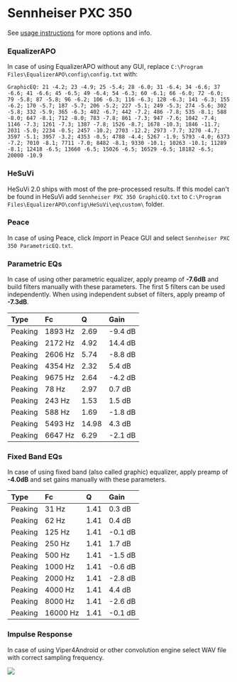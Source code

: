 # Sennheiser PXC 350
See [usage instructions](https://github.com/jaakkopasanen/AutoEq#usage) for more options and info.

### EqualizerAPO
In case of using EqualizerAPO without any GUI, replace `C:\Program Files\EqualizerAPO\config\config.txt`
with:
```
GraphicEQ: 21 -4.2; 23 -4.9; 25 -5.4; 28 -6.0; 31 -6.4; 34 -6.6; 37 -6.6; 41 -6.6; 45 -6.5; 49 -6.4; 54 -6.3; 60 -6.1; 66 -6.0; 72 -6.0; 79 -5.8; 87 -5.8; 96 -6.2; 106 -6.3; 116 -6.3; 128 -6.3; 141 -6.3; 155 -6.2; 170 -5.7; 187 -5.7; 206 -5.2; 227 -5.1; 249 -5.3; 274 -5.6; 302 -5.8; 332 -5.9; 365 -6.3; 402 -6.7; 442 -7.2; 486 -7.8; 535 -8.1; 588 -8.0; 647 -8.1; 712 -8.0; 783 -7.8; 861 -7.3; 947 -7.6; 1042 -7.4; 1146 -7.3; 1261 -7.3; 1387 -7.8; 1526 -8.7; 1678 -10.3; 1846 -11.7; 2031 -5.0; 2234 -0.5; 2457 -10.2; 2703 -12.2; 2973 -7.7; 3270 -4.7; 3597 -5.1; 3957 -3.2; 4353 -0.5; 4788 -4.4; 5267 -1.9; 5793 -4.0; 6373 -7.2; 7010 -8.1; 7711 -7.0; 8482 -8.1; 9330 -10.1; 10263 -10.1; 11289 -8.1; 12418 -6.5; 13660 -6.5; 15026 -6.5; 16529 -6.5; 18182 -6.5; 20000 -10.9
```

### HeSuVi
HeSuVi 2.0 ships with most of the pre-processed results. If this model can't be found in HeSuVi add
`Sennheiser PXC 350 GraphicEQ.txt` to `C:\Program Files\EqualizerAPO\config\HeSuVi\eq\custom\` folder.

### Peace
In case of using Peace, click *Import* in Peace GUI and select `Sennheiser PXC 350 ParametricEQ.txt`.

### Parametric EQs
In case of using other parametric equalizer, apply preamp of **-7.6dB** and build filters manually
with these parameters. The first 5 filters can be used independently.
When using independent subset of filters, apply preamp of **-7.3dB**.

| Type    | Fc      |     Q | Gain    |
|:--------|:--------|:------|:--------|
| Peaking | 1893 Hz |  2.69 | -9.4 dB |
| Peaking | 2172 Hz |  4.92 | 14.4 dB |
| Peaking | 2606 Hz |  5.74 | -8.8 dB |
| Peaking | 4354 Hz |  2.32 | 5.4 dB  |
| Peaking | 9675 Hz |  2.64 | -4.2 dB |
| Peaking | 78 Hz   |  2.97 | 0.7 dB  |
| Peaking | 243 Hz  |  1.53 | 1.5 dB  |
| Peaking | 588 Hz  |  1.69 | -1.8 dB |
| Peaking | 5493 Hz | 14.98 | 4.3 dB  |
| Peaking | 6647 Hz |  6.29 | -2.1 dB |

### Fixed Band EQs
In case of using fixed band (also called graphic) equalizer, apply preamp of **-4.0dB** and set
gains manually with these parameters.

| Type    | Fc       |    Q | Gain    |
|:--------|:---------|:-----|:--------|
| Peaking | 31 Hz    | 1.41 | 0.3 dB  |
| Peaking | 62 Hz    | 1.41 | 0.4 dB  |
| Peaking | 125 Hz   | 1.41 | -0.1 dB |
| Peaking | 250 Hz   | 1.41 | 1.7 dB  |
| Peaking | 500 Hz   | 1.41 | -1.5 dB |
| Peaking | 1000 Hz  | 1.41 | -0.6 dB |
| Peaking | 2000 Hz  | 1.41 | -2.8 dB |
| Peaking | 4000 Hz  | 1.41 | 4.4 dB  |
| Peaking | 8000 Hz  | 1.41 | -2.6 dB |
| Peaking | 16000 Hz | 1.41 | -0.1 dB |

### Impulse Response
In case of using Viper4Android or other convolution engine select WAV file with correct sampling frequency.

![](https://raw.githubusercontent.com/jaakkopasanen/AutoEq/master/results/headphonecom/sbaf-serious/Sennheiser%20PXC%20350/Sennheiser%20PXC%20350.png)